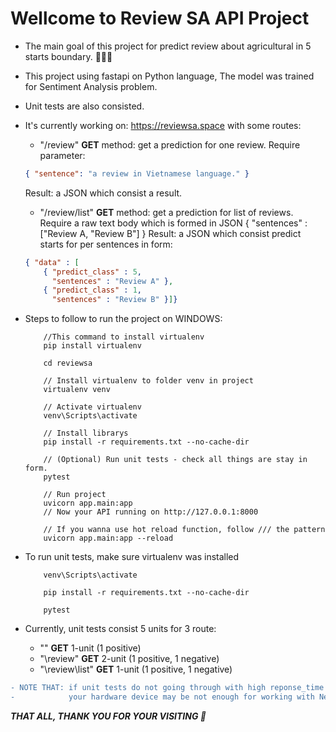 # Wellcome to Review SA API Project

- The main goal of this project for predict review about agricultural in 5 starts boundary. :melon::ear_of_rice::grapes:
- This project using fastapi on Python language, The model was trained for Sentiment Analysis problem.
- Unit tests are also consisted.

- It's currently working on: https://reviewsa.space with some routes:
    - "/review" **GET** method: get a prediction for one review.
     Require parameter:
     ```JSON
     { "sentence": "a review in Vietnamese language." }
     ```
     Result: a JSON which consist a result.
    - "/review/list" **GET** method: get a prediction for list of reviews.
      Require a raw text body which is formed in JSON { "sentences" : ["Review A, "Review B"] }
      Result: a JSON which consist predict starts for per sentences in form: 
    ```JSON
    { "data" : [
        { "predict_class" : 5,
          "sentences" : "Review A" },
        { "predict_class" : 1,
          "sentences" : "Review B" }]}
    ```

- Steps to follow to run the project on WINDOWS:
    ```
        //This command to install virtualenv
        pip install virtualenv
        
        cd reviewsa

        // Install virtualenv to folder venv in project
        virtualenv venv

        // Activate virtualenv
        venv\Scripts\activate

        // Install librarys
        pip install -r requirements.txt --no-cache-dir
        
        // (Optional) Run unit tests - check all things are stay in form.
        pytest
        
        // Run project
        uvicorn app.main:app
        // Now your API running on http://127.0.0.1:8000

        // If you wanna use hot reload function, follow /// the pattern
        uvicorn app.main:app --reload
    ```   
 
 - To run unit tests, make sure virtualenv was installed
    ```
        venv\Scripts\activate
        
        pip install -r requirements.txt --no-cache-dir
        
        pytest
    ```
- Currently, unit tests consist 5 units for 3 route:
    - "\" **GET** 1-unit (1 positive)
    - "\review" **GET** 2-unit (1 positive, 1 negative)
    - "\review\list" **GET** 1-unit (1 positive, 1 negative)
 

```diff
- NOTE THAT: if unit tests do not going through with high reponse_time json reponse
-            your hardware device may be not enough for working with Neural Network model.
```

***THAT ALL, THANK YOU FOR YOUR VISITING :slightly_smiling_face:***
